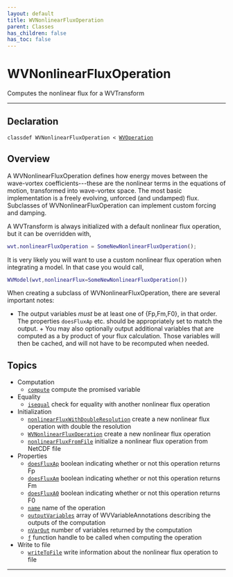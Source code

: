 ```yaml
---
layout: default
title: WVNonlinearFluxOperation
parent: Classes
has_children: false
has_toc: false
---
```


#  WVNonlinearFluxOperation

Computes the nonlinear flux for a WVTransform


---

## Declaration

<div class="language-matlab highlighter-rouge"><div class="highlight"><pre class="highlight"><code>classdef WVNonlinearFluxOperation < <a href="/classes/wvoperation.html" title="WVOperation">WVOperation</a></code></pre></div></div>

## Overview
  
  A WVNonlinearFluxOperation defines how energy moves between the
  wave-vortex coefficients---these are the nonlinear terms in the equations
  of motion, transformed into wave-vortex space. The most basic
  implementation is a freely evolving, unforced (and undamped) flux.
  Subclasses of WVNonlinearFluxOperation can implement custom forcing and
  damping.
  
  A WVTransform is always initialized with a default nonlinear flux
  operation, but it can be overridden with,
  
  ```matlab
  wvt.nonlinearFluxOperation = SomeNewNonlinearFluxOperation();
  ```
  
  It is very likely you will want to use a custom nonlinear flux operation
  when integrating a model. In that case you would call,
  
  ```matlab model =
  WVModel(wvt,nonlinearFlux=SomeNewNonlinearFluxOperation())
  ```
  
  When creating a subclass of WVNonlinearFluxOperation, there are several
  important notes:
  
  + The output variables *must* be at least one of {Fp,Fm,F0}, in that
  order. The properties `doesFluxAp` etc. should be appropriately set to
  match the output. + You may also optionally output additional variables
  that are computed as a by product of your flux calculation. Those
  variables will then be cached, and will not have to be recomputed when
  needed.
  
  


## Topics
+ Computation
  + [`compute`](/classes/wvnonlinearfluxoperation/compute.html) compute the promised variable
+ Equality
  + [`isequal`](/classes/wvnonlinearfluxoperation/isequal.html) check for equality with another nonlinear flux operation
+ Initialization
  + [`nonlinearFluxWithDoubleResolution`](/classes/wvnonlinearfluxoperation/nonlinearfluxwithdoubleresolution.html) create a new nonlinear flux operation with double the resolution
  + [`WVNonlinearFluxOperation`](/classes/wvnonlinearfluxoperation/wvnonlinearfluxoperation.html) create a new nonlinear flux operation
  + [`nonlinearFluxFromFile`](/classes/wvnonlinearfluxoperation/nonlinearfluxfromfile.html) initialize a nonlinear flux operation from NetCDF file
+ Properties
  + [`doesFluxAp`](/classes/wvnonlinearfluxoperation/doesfluxap.html) boolean indicating whether or not this operation returns Fp
  + [`doesFluxAm`](/classes/wvnonlinearfluxoperation/doesfluxam.html) boolean indicating whether or not this operation returns Fm
  + [`doesFluxA0`](/classes/wvnonlinearfluxoperation/doesfluxa0.html) boolean indicating whether or not this operation returns F0
  + [`name`](/classes/wvnonlinearfluxoperation/name.html) name of the operation
  + [`outputVariables`](/classes/wvnonlinearfluxoperation/outputvariables.html) array of WVVariableAnnotations describing the outputs of the computation
  + [`nVarOut`](/classes/wvnonlinearfluxoperation/nvarout.html) number of variables returned by the computation
  + [`f`](/classes/wvnonlinearfluxoperation/f.html) function handle to be called when computing the operation
+ Write to file
  + [`writeToFile`](/classes/wvnonlinearfluxoperation/writetofile.html) write information about the nonlinear flux operation to file


---